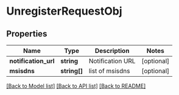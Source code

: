 # UnregisterRequestObj

## Properties
Name | Type | Description | Notes
------------ | ------------- | ------------- | -------------
**notification_url** | **string** | Notification URL | [optional] 
**msisdns** | **string[]** | list of msisdns | [optional] 

[[Back to Model list]](../README.md#documentation-for-models) [[Back to API list]](../README.md#documentation-for-api-endpoints) [[Back to README]](../README.md)


